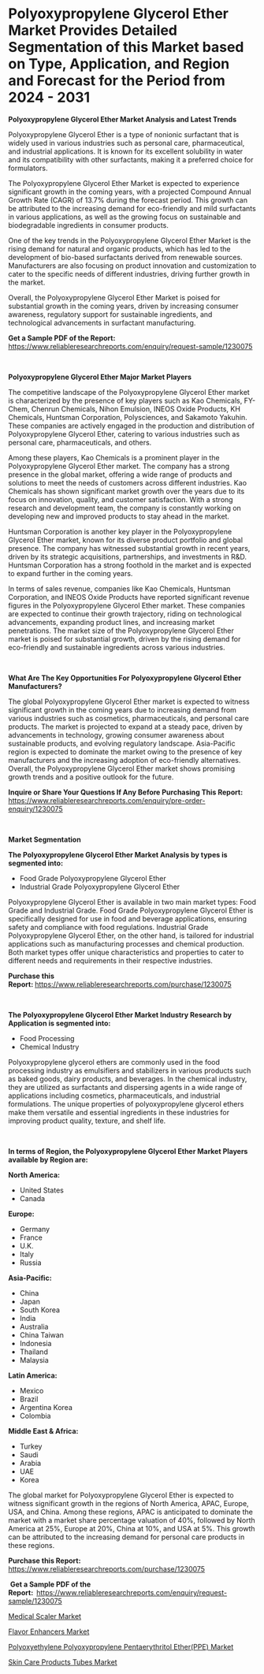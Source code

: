 <p><h1>Polyoxypropylene Glycerol Ether Market Provides Detailed Segmentation of this Market based on Type, Application, and Region and Forecast for the Period from 2024 - 2031</h1></p><p><strong>Polyoxypropylene Glycerol Ether Market Analysis and Latest Trends</strong></p>
<p><p>Polyoxypropylene Glycerol Ether is a type of nonionic surfactant that is widely used in various industries such as personal care, pharmaceutical, and industrial applications. It is known for its excellent solubility in water and its compatibility with other surfactants, making it a preferred choice for formulators.</p><p>The Polyoxypropylene Glycerol Ether Market is expected to experience significant growth in the coming years, with a projected Compound Annual Growth Rate (CAGR) of 13.7% during the forecast period. This growth can be attributed to the increasing demand for eco-friendly and mild surfactants in various applications, as well as the growing focus on sustainable and biodegradable ingredients in consumer products.</p><p>One of the key trends in the Polyoxypropylene Glycerol Ether Market is the rising demand for natural and organic products, which has led to the development of bio-based surfactants derived from renewable sources. Manufacturers are also focusing on product innovation and customization to cater to the specific needs of different industries, driving further growth in the market.</p><p>Overall, the Polyoxypropylene Glycerol Ether Market is poised for substantial growth in the coming years, driven by increasing consumer awareness, regulatory support for sustainable ingredients, and technological advancements in surfactant manufacturing.</p></p>
<p><strong>Get a Sample PDF of the Report:&nbsp;</strong> <a href="https://www.reliableresearchreports.com/enquiry/request-sample/1230075">https://www.reliableresearchreports.com/enquiry/request-sample/1230075</a></p>
<p>&nbsp;</p>
<p><strong>Polyoxypropylene Glycerol Ether Major Market Players</strong></p>
<p><p>The competitive landscape of the Polyoxypropylene Glycerol Ether market is characterized by the presence of key players such as Kao Chemicals, FY-Chem, Chenrun Chemicals, Nihon Emulsion, INEOS Oxide Products, KH Chemicals, Huntsman Corporation, Polysciences, and Sakamoto Yakuhin. These companies are actively engaged in the production and distribution of Polyoxypropylene Glycerol Ether, catering to various industries such as personal care, pharmaceuticals, and others.</p><p>Among these players, Kao Chemicals is a prominent player in the Polyoxypropylene Glycerol Ether market. The company has a strong presence in the global market, offering a wide range of products and solutions to meet the needs of customers across different industries. Kao Chemicals has shown significant market growth over the years due to its focus on innovation, quality, and customer satisfaction. With a strong research and development team, the company is constantly working on developing new and improved products to stay ahead in the market.</p><p>Huntsman Corporation is another key player in the Polyoxypropylene Glycerol Ether market, known for its diverse product portfolio and global presence. The company has witnessed substantial growth in recent years, driven by its strategic acquisitions, partnerships, and investments in R&D. Huntsman Corporation has a strong foothold in the market and is expected to expand further in the coming years.</p><p>In terms of sales revenue, companies like Kao Chemicals, Huntsman Corporation, and INEOS Oxide Products have reported significant revenue figures in the Polyoxypropylene Glycerol Ether market. These companies are expected to continue their growth trajectory, riding on technological advancements, expanding product lines, and increasing market penetrations. The market size of the Polyoxypropylene Glycerol Ether market is poised for substantial growth, driven by the rising demand for eco-friendly and sustainable ingredients across various industries.</p></p>
<p>&nbsp;</p>
<p><strong>What Are The Key Opportunities For Polyoxypropylene Glycerol Ether Manufacturers?</strong></p>
<p><p>The global Polyoxypropylene Glycerol Ether market is expected to witness significant growth in the coming years due to increasing demand from various industries such as cosmetics, pharmaceuticals, and personal care products. The market is projected to expand at a steady pace, driven by advancements in technology, growing consumer awareness about sustainable products, and evolving regulatory landscape. Asia-Pacific region is expected to dominate the market owing to the presence of key manufacturers and the increasing adoption of eco-friendly alternatives. Overall, the Polyoxypropylene Glycerol Ether market shows promising growth trends and a positive outlook for the future.</p></p>
<p><strong>Inquire or Share Your Questions If Any Before Purchasing This Report:</strong> <a href="https://www.reliableresearchreports.com/enquiry/pre-order-enquiry/1230075">https://www.reliableresearchreports.com/enquiry/pre-order-enquiry/1230075</a></p>
<p>&nbsp;</p>
<p><strong>Market Segmentation</strong></p>
<p><strong>The Polyoxypropylene Glycerol Ether Market Analysis by types is segmented into:</strong></p>
<p><ul><li>Food Grade Polyoxypropylene Glycerol Ether</li><li>Industrial Grade Polyoxypropylene Glycerol Ether</li></ul></p>
<p><p>Polyoxypropylene Glycerol Ether is available in two main market types: Food Grade and Industrial Grade. Food Grade Polyoxypropylene Glycerol Ether is specifically designed for use in food and beverage applications, ensuring safety and compliance with food regulations. Industrial Grade Polyoxypropylene Glycerol Ether, on the other hand, is tailored for industrial applications such as manufacturing processes and chemical production. Both market types offer unique characteristics and properties to cater to different needs and requirements in their respective industries.</p></p>
<p><strong>Purchase this Report:&nbsp;</strong><a href="https://www.reliableresearchreports.com/purchase/1230075">https://www.reliableresearchreports.com/purchase/1230075</a></p>
<p>&nbsp;</p>
<p><strong>The Polyoxypropylene Glycerol Ether Market Industry Research by Application is segmented into:</strong></p>
<p><ul><li>Food Processing</li><li>Chemical Industry</li></ul></p>
<p><p>Polyoxypropylene glycerol ethers are commonly used in the food processing industry as emulsifiers and stabilizers in various products such as baked goods, dairy products, and beverages. In the chemical industry, they are utilized as surfactants and dispersing agents in a wide range of applications including cosmetics, pharmaceuticals, and industrial formulations. The unique properties of polyoxypropylene glycerol ethers make them versatile and essential ingredients in these industries for improving product quality, texture, and shelf life.</p></p>
<p>&nbsp;</p>
<p><strong>In terms of Region, the Polyoxypropylene Glycerol Ether Market Players available by Region are:</strong></p>
<p>
    <p> <strong> North America: </strong>
        <ul>
            <li>United States</li>
            <li>Canada</li>
        </ul>
        </p> 
    <p> <strong> Europe: </strong>
        <ul>
            <li>Germany</li>
            <li>France</li>
            <li>U.K.</li>
            <li>Italy</li>
            <li>Russia</li>
        </ul>
        </p> 
    <p> <strong> Asia-Pacific: </strong>
        <ul>
            <li>China</li>
            <li>Japan</li>
            <li>South Korea</li>
            <li>India</li>
            <li>Australia</li>
            <li>China Taiwan</li>
            <li>Indonesia</li>
            <li>Thailand</li>
            <li>Malaysia</li>
        </ul>
        </p> 
    <p> <strong> Latin America: </strong>
        <ul>
            <li>Mexico</li>
            <li>Brazil</li>
            <li>Argentina Korea</li>
            <li>Colombia</li>
        </ul>
        </p> 
    <p> <strong> Middle East & Africa: </strong>
        <ul>
            <li>Turkey</li>
            <li>Saudi</li>
            <li>Arabia</li>
            <li>UAE</li>
            <li>Korea</li>
        </ul>
    </p>
    </p>
<p><p>The global market for Polyoxypropylene Glycerol Ether is expected to witness significant growth in the regions of North America, APAC, Europe, USA, and China. Among these regions, APAC is anticipated to dominate the market with a market share percentage valuation of 40%, followed by North America at 25%, Europe at 20%, China at 10%, and USA at 5%. This growth can be attributed to the increasing demand for personal care products in these regions.</p></p>
<p><strong>Purchase this Report: </strong><a href="https://www.reliableresearchreports.com/purchase/1230075">https://www.reliableresearchreports.com/purchase/1230075</a></p>
<p>&nbsp;<strong>Get a Sample PDF of the Report:&nbsp;&nbsp;</strong><a href="https://www.reliableresearchreports.com/enquiry/request-sample/1230075">https://www.reliableresearchreports.com/enquiry/request-sample/1230075</a></p>
<p><strong></strong></p>
<p><p><a href="https://forested-sushi-9b0.notion.site/Medical-Scaler-Market-Centers-on-Aspects-such-as-Market-Growth-Market-Share-Market-Opportunity-an-f08262d62ef547ce9f40a4e0466b96f0">Medical Scaler Market</a></p><p><a href="https://view.publitas.com/reportprime-1/flavor-enhancers-market-research-report-unlocks-analysis-on-the-market-financial-status-market-size-and-market-revenue-upto-2031/">Flavor Enhancers Market</a></p><p><a href="https://github.com/Sherrillcrooksxa8i18ucf2m/Market-Research-Report-List-1/blob/main/polyoxyethylene-polyoxypropylene-pentaerythritol-etherppe-market.md">Polyoxyethylene Polyoxypropylene Pentaerythritol Ether(PPE) Market</a></p><p><a href="https://lydian-appliance-61d.notion.site/Skin-Care-Products-Tubes-Market-Research-Report-Provides-Critical-Insights-that-can-help-Shape-Busin-2f1874f5120a4972b7baf461d62d4c8b">Skin Care Products Tubes Market</a></p></p>